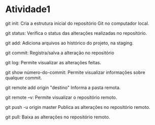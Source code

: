 # Atividade1

git init: Cria a estrutura inicial do repositório Git no computador local.

git status: Verifica o status das alterações realizadas no repositório.

git add: Adiciona arquivos ao histórico do projeto, na staging.

git commit: Registra/salva a alteração no repositório

git log: Permite visualizar as alterações feitas.

git show número-do-commit: Permite visualizar informações sobre qualquer commit.

git remote add origin "destino" Informa a pasta remota.

git remote –v: Permite visualizar o repositório remoto.

git push -u origin master Publica as alterações no repositório remoto.

git pull: Baixa as alterações no repositório remoto.
